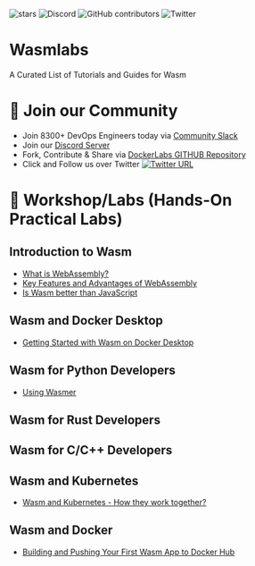 
![stars](https://img.shields.io/github/stars/collabnix/wasmlabs)
![Discord](https://img.shields.io/discord/1020180904129335379)
![GitHub contributors](https://img.shields.io/github/contributors/collabnix/wasmlabs)
![Twitter](https://img.shields.io/twitter/follow/collabnix?style=social)


# Wasmlabs

A Curated List of Tutorials and Guides for Wasm

# 📝 Join our Community

- Join 8300+ DevOps Engineers today via [Community Slack](https://launchpass.com/collabnix)
- Join our [Discord Server](https://discord.gg/QEkCXAXYSe)
- Fork, Contribute & Share via [DockerLabs GITHUB Repository](https://github.com/collabnix/dockerlabs)
-  Click and Follow us over Twitter [![Twitter URL](https://img.shields.io/twitter/url/https/twitter.com/fold_left.svg?style=social&label=Follow%20%40collabnix)](https://twitter.com/collabnix)


# 📌 Workshop/Labs (Hands-On Practical Labs)

## Introduction to Wasm

- [What is WebAssembly?](https://github.com/collabnix/wasmlabs/blob/main/introduction/README.md)
- [Key Features and Advantages of WebAssembly](https://github.com/collabnix/wasmlabs/tree/main/introduction#key-features-and-advantages-of-webassembly)
- [Is Wasm better than JavaScript](https://github.com/collabnix/wasmlabs/blob/main/javascript/README.md)

## Wasm and Docker Desktop

- [ Getting Started with Wasm on Docker Desktop](https://github.com/collabnix/wasmlabs/blob/main/dockerdesktop/README.md)


## Wasm for Python Developers

- [Using Wasmer](https://github.com/collabnix/wasmlabs/blob/main/python/wasmer/README.md)


## Wasm for Rust Developers


## Wasm for C/C++ Developers


## Wasm and Kubernetes

- [Wasm and Kubernetes - How they work together?](https://github.com/collabnix/wasmlabs/blob/main/kubernetes/working-together.md)

## Wasm and Docker

- [Building and Pushing Your First Wasm App to Docker Hub](https://github.com/collabnix/wasmlabs/blob/main/docker/pushing-wasm-to-dockerhub.md)




 





